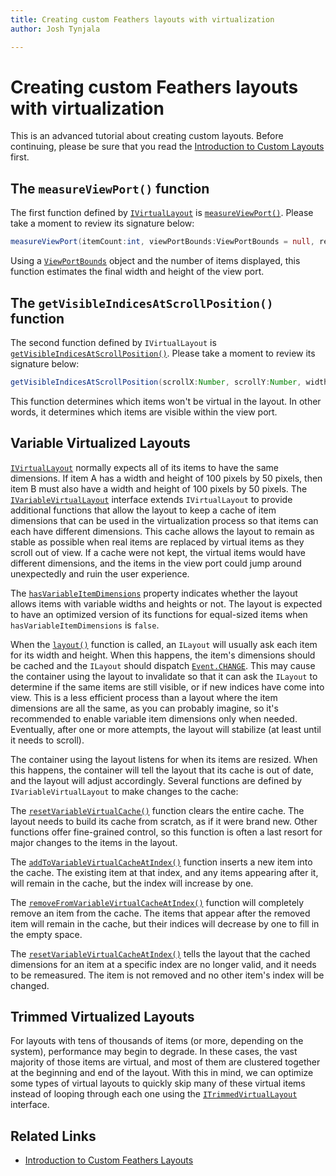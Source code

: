```yaml
---
title: Creating custom Feathers layouts with virtualization  
author: Josh Tynjala

---
```

# Creating custom Feathers layouts with virtualization

This is an advanced tutorial about creating custom layouts. Before continuing, please be sure that you read the [Introduction to Custom Layouts](custom-layouts.html) first.

## The `measureViewPort()` function

The first function defined by [`IVirtualLayout`](../api-reference/feathers/layout/IVirtualLayout.html) is [`measureViewPort()`](../api-reference/feathers/layout/IVirtualLayout.html#measureViewPort()). Please take a moment to review its signature below:

``` actionscript
measureViewPort(itemCount:int, viewPortBounds:ViewPortBounds = null, result:Point = null):Point
```

Using a [`ViewPortBounds`](../api-reference/feathers/layout/ViewPortBounds.html) object and the number of items displayed, this function estimates the final width and height of the view port.

## The `getVisibleIndicesAtScrollPosition()` function

The second function defined by `IVirtualLayout` is [`getVisibleIndicesAtScrollPosition()`](../api-reference/feathers/layout/IVirtualLayout.html#getVisibleIndicesAtScrollPosition()). Please take a moment to review its signature below:

``` actionscript
getVisibleIndicesAtScrollPosition(scrollX:Number, scrollY:Number, width:Number, height:Number, itemCount:int, result:Vector.<int> = null):Vector.<int>
```

This function determines which items won't be virtual in the layout. In other words, it determines which items are visible within the view port.

## Variable Virtualized Layouts

[`IVirtualLayout`](../api-reference/feathers/layout/IVirtualLayout.html) normally expects all of its items to have the same dimensions. If item A has a width and height of 100 pixels by 50 pixels, then item B must also have a width and height of 100 pixels by 50 pixels. The [`IVariableVirtualLayout`](../api-reference/feathers/layout/IVariableVirtualLayout.html) interface extends `IVirtualLayout` to provide additional functions that allow the layout to keep a cache of item dimensions that can be used in the virtualization process so that items can each have different dimensions. This cache allows the layout to remain as stable as possible when real items are replaced by virtual items as they scroll out of view. If a cache were not kept, the virtual items would have different dimensions, and the items in the view port could jump around unexpectedly and ruin the user experience.

The [`hasVariableItemDimensions`](../api-reference/feathers/layout/IVariableVirtualLayout.html#hasVariableItemDimensions) property indicates whether the layout allows items with variable widths and heights or not. The layout is expected to have an optimized version of its functions for equal-sized items when `hasVariableItemDimensions` is `false`.

When the [`layout()`](../api-reference/feathers/layout/ILayout.html#layout()) function is called, an `ILayout` will usually ask each item for its width and height. When this happens, the item's dimensions should be cached and the `ILayout` should dispatch [`Event.CHANGE`](../api-reference/feathers/layout/ILayout.html#event:change). This may cause the container using the layout to invalidate so that it can ask the `ILayout` to determine if the same items are still visible, or if new indices have come into view. This is a less efficient process than a layout where the item dimensions are all the same, as you can probably imagine, so it's recommended to enable variable item dimensions only when needed. Eventually, after one or more attempts, the layout will stabilize (at least until it needs to scroll).

The container using the layout listens for when its items are resized. When this happens, the container will tell the layout that its cache is out of date, and the layout will adjust accordingly. Several functions are defined by `IVariableVirtualLayout` to make changes to the cache:

The [`resetVariableVirtualCache()`](../api-reference/feathers/layout/IVariableVirtualLayout.html#resetVariableVirtualCache()) function clears the entire cache. The layout needs to build its cache from scratch, as if it were brand new. Other functions offer fine-grained control, so this function is often a last resort for major changes to the items in the layout.

The [`addToVariableVirtualCacheAtIndex()`](../api-reference/feathers/layout/IVariableVirtualLayout.html#addToVariableVirtualCacheAtIndex()) function inserts a new item into the cache. The existing item at that index, and any items appearing after it, will remain in the cache, but the index will increase by one.

The [`removeFromVariableVirtualCacheAtIndex()`](../api-reference/feathers/layout/IVariableVirtualLayout.html#removeFromVariableVirtualCacheAtIndex()) function will completely remove an item from the cache. The items that appear after the removed item will remain in the cache, but their indices will decrease by one to fill in the empty space.

The [`resetVariableVirtualCacheAtIndex()`](../api-reference/feathers/layout/IVariableVirtualLayout.html#resetVariableVirtualCacheAtIndex()) tells the layout that the cached dimensions for an item at a specific index are no longer valid, and it needs to be remeasured. The item is not removed and no other item's index will be changed.

## Trimmed Virtualized Layouts

For layouts with tens of thousands of items (or more, depending on the system), performance may begin to degrade. In these cases, the vast majority of those items are virtual, and most of them are clustered together at the beginning and end of the layout. With this in mind, we can optimize some types of virtual layouts to quickly skip many of these virtual items instead of looping through each one using the [`ITrimmedVirtualLayout`](../api-reference/feathers/layout/ITrimmedVirtualLayout.html) interface.

## Related Links

-   [Introduction to Custom Feathers Layouts](custom-layouts.html)